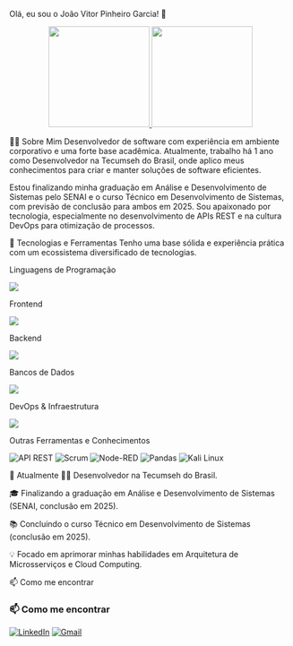 Olá, eu sou o João Vitor Pinheiro Garcia! 👋
<p align="center">
<a href="https://github.com/jvpinheiro1">
  <img height="180em" src="https://github-readme-stats.vercel.app/api?username=jvpinheiro1&show_icons=true&theme=dracula"/>
  <img height="180em" src="https://github-readme-stats.vercel.app/api/top-langs/?username=jvpinheiro1&layout=compact&theme=dracula"/>
</a>
</p>

👨‍💻 Sobre Mim
Desenvolvedor de software com experiência em ambiente corporativo e uma forte base acadêmica. Atualmente, trabalho há 1 ano como Desenvolvedor na Tecumseh do Brasil, onde aplico meus conhecimentos para criar e manter soluções de software eficientes.

Estou finalizando minha graduação em Análise e Desenvolvimento de Sistemas pelo SENAI e o curso Técnico em Desenvolvimento de Sistemas, com previsão de conclusão para ambos em 2025. Sou apaixonado por tecnologia, especialmente no desenvolvimento de APIs REST e na cultura DevOps para otimização de processos.

🚀 Tecnologias e Ferramentas
Tenho uma base sólida e experiência prática com um ecossistema diversificado de tecnologias.

Linguagens de Programação
<p align="left">
<a href="https://skillicons.dev">
<img src="https://skillicons.dev/icons?i=js,ts,python,java,c,cpp" />
</a>
</p>

Frontend
<p align="left">
<a href="https://skillicons.dev">
<img src="https://skillicons.dev/icons?i=html,css,react,bootstrap,tailwind,react-native" />
</a>
</p>

Backend
<p align="left">
<a href="https://skillicons.dev">
<img src="https://skillicons.dev/icons?i=nodejs,spring,flask,dotnet,prisma" />
</a>
</p>

Bancos de Dados
<p align="left">
<a href="https://skillicons.dev">
<img src="https://skillicons.dev/icons?i=mysql,oracle" />
</a>
</p>

DevOps & Infraestrutura
<p align="left">
<a href="https://skillicons.dev">
<img src="https://skillicons.dev/icons?i=Ddocker,kubernetes,git,docker,linux,nginx,jenkins" />
</a>
</p>

Outras Ferramentas e Conhecimentos
<p align="left">
<img src="https://img.shields.io/badge/API%20REST-02303A?style=for-the-badge&logo=fastapi" alt="API REST"/>
<img src="https://img.shields.io/badge/Scrum-0078D4?style=for-the-badge&logo=azuredevops" alt="Scrum"/>
<img src="https://img.shields.io/badge/Node--RED-8F0000?style=for-the-badge&logo=nodered&logoColor=white" alt="Node-RED"/>
<img src="https://img.shields.io/badge/Pandas-150458?style=for-the-badge&logo=pandas&logoColor=white" alt="Pandas"/>
<img src="https://img.shields.io/badge/Kali-267FF7?style=for-the-badge&logo=kalilinux&logoColor=white" alt="Kali Linux"/>
</p>

🌱 Atualmente
👨‍💻 Desenvolvedor na Tecumseh do Brasil.

🎓 Finalizando a graduação em Análise e Desenvolvimento de Sistemas (SENAI, conclusão em 2025).

📚 Concluindo o curso Técnico em Desenvolvimento de Sistemas (conclusão em 2025).

💡 Focado em aprimorar minhas habilidades em Arquitetura de Microsserviços e Cloud Computing.

📫 Como me encontrar

### 📫 Como me encontrar

[![LinkedIn](https://img.shields.io/badge/LinkedIn-0077B5?style=for-the-badge&logo=linkedin&logoColor=white)](https://www.linkedin.com/in/jvpinheiro1/)
[![Gmail](https://img.shields.io/badge/Gmail-D14836?style=for-the-badge&logo=gmail&logoColor=white)](emailto:contato@jvpinheiro1.com)
